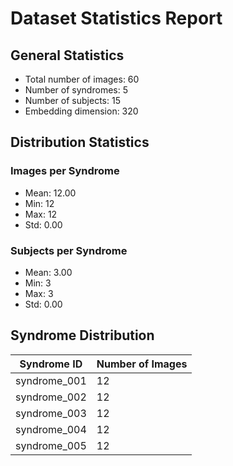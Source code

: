 # Dataset Statistics Report

## General Statistics
- Total number of images: 60
- Number of syndromes: 5
- Number of subjects: 15
- Embedding dimension: 320

## Distribution Statistics
### Images per Syndrome
- Mean: 12.00
- Min: 12
- Max: 12
- Std: 0.00

### Subjects per Syndrome
- Mean: 3.00
- Min: 3
- Max: 3
- Std: 0.00

## Syndrome Distribution
| Syndrome ID | Number of Images |
| ----------- | ---------------- |
| syndrome_001 | 12 |
| syndrome_002 | 12 |
| syndrome_003 | 12 |
| syndrome_004 | 12 |
| syndrome_005 | 12 |
